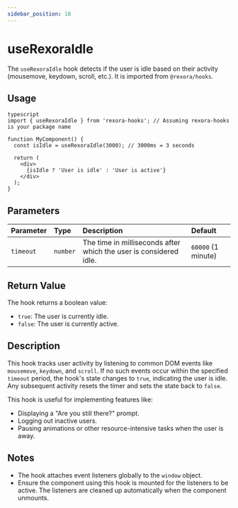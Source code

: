 ```yaml
---
sidebar_position: 18
---
```


# useRexoraIdle

The `useRexoraIdle` hook detects if the user is idle based on their activity (mousemove, keydown, scroll, etc.).
It is imported from `@rexora/hooks`.

## Usage
```
typescript
import { useRexoraIdle } from 'rexora-hooks'; // Assuming rexora-hooks is your package name

function MyComponent() {
  const isIdle = useRexoraIdle(3000); // 3000ms = 3 seconds

  return (
    <div>
      {isIdle ? 'User is idle' : 'User is active'}
    </div>
  );
}
```
## Parameters

| Parameter | Type     | Description                                 | Default |
| :-------- | :------- | :------------------------------------------ | :------ |
| `timeout` | `number` | The time in milliseconds after which the user is considered idle. | `60000` (1 minute) |

## Return Value

The hook returns a boolean value:

*   `true`: The user is currently idle.
*   `false`: The user is currently active.

## Description

This hook tracks user activity by listening to common DOM events like `mousemove`, `keydown`, and `scroll`. If no such events occur within the specified `timeout` period, the hook's state changes to `true`, indicating the user is idle. Any subsequent activity resets the timer and sets the state back to `false`.

This hook is useful for implementing features like:

*   Displaying a "Are you still there?" prompt.
*   Logging out inactive users.
*   Pausing animations or other resource-intensive tasks when the user is away.

## Notes

*   The hook attaches event listeners globally to the `window` object.
*   Ensure the component using this hook is mounted for the listeners to be active. The listeners are cleaned up automatically when the component unmounts.